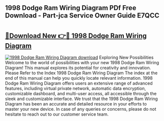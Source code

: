 ## 1998 Dodge Ram Wiring Diagram PDf Free Download - Part-jca Service Owner Guide E7QCC

# <h2><a href="http://dflbsa.blite.top/?on=1998+Dodge+Ram+Wiring+Diagram">🔗Download New 👉🔴 1998 Dodge Ram Wiring Diagram</a></h2>

[![1998 Dodge Ram Wiring Diagram download](https://i.imgur.com/lujVjoI.png)](http://dflbsa.blite.top/?on=1998+Dodge+Ram+Wiring+Diagram)
Exploring New Possibilities Welcome to the world of possibilities with your new 1998 Dodge Ram Wiring Diagram! This manual explores its potential for creativity and innovation. Please Refer to the Index 1998 Dodge Ram Wiring Diagram The index at the end of this manual can help you quickly locate relevant information. 1998 Dodge Ram Wiring Diagram offers users an extensive range of advanced features, including virtual private network, automatic data encryption, customizable dashboard, and multi-user access, all accessible through the sleek and customizable interface. We trust that the 1998 Dodge Ram Wiring Diagram has been an accurate and detailed resource in your efforts to master your new device. In case of any queries or concerns, please do not hesitate to reach out to our customer service team.
